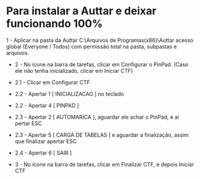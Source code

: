 # Para instalar a Auttar e deixar funcionando 100%
1 - Aplicar na pasta da Auttar C:\Arquivos de Programas(x86)\Auttar acesso global (Everyone / Todos) com permissão total na pasta, subpastas e arquivos.

- 2 - No ícone na barra de tarefas, clicar em Configurar o PinPad. (Caso ele não tenha inicializado, clicar em Iniciar CTF)

- 2.1 - Clicar em Configurar CTF

- 2.2 - Apertar 1 [ INICIALIZACAO ] no teclado

- 2.2 - Apertar 4 [ PINPAD ]

- 2.3 - Apertar 2 [ AUTOMARICA ], aguardar ele achar o PinPad, e ai pertar ESC

- 2.3 - Apertar 5 [ CARGA DE TABELAS ] e aguardar a finalização, assim que finalizar apertar ESC

- 2.4 - Apertar 6 [ SAIR ]

- 3 - No ícone na barra de tarefas, clicar em Finalizar CTF, e depois Iniciar CTF
